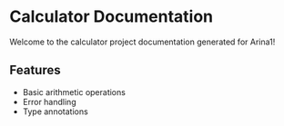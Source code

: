 # Calculator Documentation

Welcome to the calculator project documentation generated for Arina1!

## Features
- Basic arithmetic operations
- Error handling
- Type annotations

